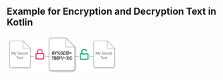 
##  Example for Encryption and Decryption Text in Kotlin


<img src="./EncryptDecryptText.png" alt="Screen" width="50%" height="50%"> 